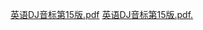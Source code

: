 [英语DJ音标第15版.pdf](https://github.com/yinxiuqu/yinxiuqu.github.io/blob/main/attachments/%E8%8B%B1%E8%AF%ADDJ%E9%9F%B3%E6%A0%87%E7%AC%AC15%E7%89%88.pdf)
<a href="https://github.com/yinxiuqu/yinxiuqu.github.io/blob/main/attachments/%E8%8B%B1%E8%AF%ADDJ%E9%9F%B3%E6%A0%87%E7%AC%AC15%E7%89%88.pdf" target="_blank">英语DJ音标第15版.pdf.</a>